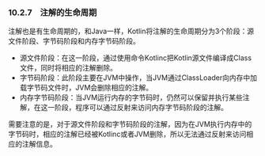 ### 10.2.7　注解的生命周期

注解也是有生命周期的，和Java一样，Kotlin将注解的生命周期分为3个阶段：源文件阶段、字节码阶段和内存字节码阶段。

+ 源文件阶段：在这一阶段，通过使用命令Kotlinc把Kotlin源文件编译成Class文件，同时将相应的注解删除。
+ 字节码阶段：此阶段主要在JVM中操作，当JVM通过ClassLoader向内存中加载字节码文件时，JVM会删除相应的注解。
+ 内存字节码阶段：当JVM运行内存的字节码时，仍然可以保留并执行某些注解，在这一阶段，程序可以通过反射来访问内存字节码阶段的注解。

需要注意的是，对于源文件阶段和字节码阶段的注解，因为在JVM执行内存中的字节码时，相应的注解已经被Kotlinc或者JVM删除，所以无法通过反射来访问相应的注解信息。

